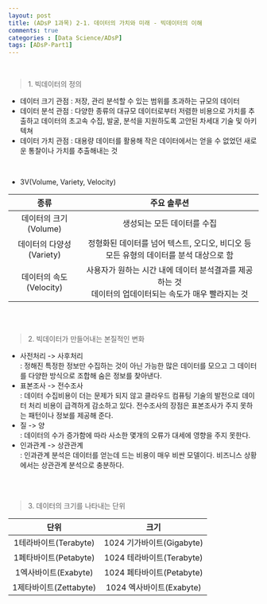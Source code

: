 ```yaml
---
layout: post
title: (ADsP 1과목) 2-1. 데이터의 가치와 미래 - 빅데이터의 이해
comments: true
categories : [Data Science/ADsP]
tags: [ADsP-Part1]
---
```


<br>

> <subtitle> 1. 빅데이터의 정의 </subtitle>

* 데이터 크기 관점 : 저장, 관리 분석할 수 있는 범위를 초과하는 규모의 데이터
* 데이터 분석 관점 : 다양한 종류의 대규모 데이터로부터 저렴한 비용으로 가치를 추출하고 데이터의 초고속 수집, 발굴, 분석을 지원하도록 고안된 차세대 기술 및 아키텍쳐
* 데이터 가치 관점 : 대용량 데이터를 활용해 작은 데이터에서는 얻을 수 없었던 새로운 통찰이나 가치를 추출해내는 것

<br>

* 3V(Volume, Variety, Velocity)


|종류       |주요 솔루션                   |
|:---------:|:---------------------------:|
| 데이터의 크기(Volume)|생성되는 모든 데이터를 수집 |
| 데이터의 다양성(Variety)|정형화된 데이터를 넘어 텍스트, 오디오, 비디오 등 모든 유형의 데이터를 분석 대상으로 함 |
| 데이터의 속도(Velocity)|사용자가 원하는 시간 내에 데이터 분석결과를 제공하는 것<br>데이터의 업데이터되는 속도가 매우 빨라지는 것 |


<br><br>

> <subtitle> 2. 빅데이터가 만들어내는 본질적인 변화 </subtitle>

* 사전처리 -> 사후처리
<br>: 정해진 특정한 정보만 수집하는 것이 아닌 가능한 많은 데이터를 모으고 그 데이터를 다양한 방식으로 조합해 숨은 정보를 찾아낸다.
* 표본조사 -> 전수조사
<br>: 데이터 수집비용이 더는 문제가 되지 않고 클라우드 컴퓨팅 기술의 발전으로 데이터 처리 비용이 급격하게 감소하고 있다. 전수조사의 장점은 표본조사가 주지 못하는 패턴이나 정보를 제공해 준다.
* 질 -> 양
<br>: 데이터의 수가 증가함에 따라 사소한 몇개의 오류가 대세에 영향을 주지 못한다.
* 인과관계 -> 상관관계
<br>: 인과관계 분석은 데이터를 얻는데 드는 비용이 매우 비싼 모델이다. 비즈니스 상황에서는 상관관계 분석으로 충분하다.

<br><br>

> <subtitle> 3. 데이터의 크기를 나타내는 단위 </subtitle>


|단위       |크기                   |
|:---------:|:---------------------:|
| 1테라바이트(Terabyte)|1024 기가바이트(Gigabyte) |
| 1페타바이트(Petabyte)|1024 테라바이트(Terabyte) |
| 1엑사바이트(Exabyte)|1024 페타바이트(Petabyte)  |
| 1제타바이트(Zettabyte)|1024 엑사바이트(Exabyte)



<br><br><br><br><br>
